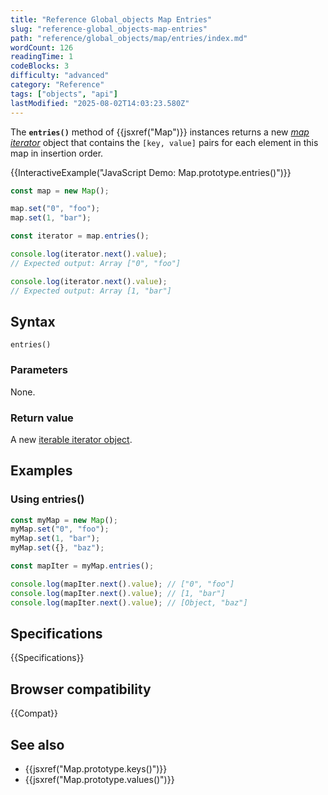 ```yaml
---
title: "Reference Global_objects Map Entries"
slug: "reference-global_objects-map-entries"
path: "reference/global_objects/map/entries/index.md"
wordCount: 126
readingTime: 1
codeBlocks: 3
difficulty: "advanced"
category: "Reference"
tags: ["objects", "api"]
lastModified: "2025-08-02T14:03:23.580Z"
---
```



The **`entries()`** method of {{jsxref("Map")}} instances returns a new _[map iterator](/en-US/docs/Web/JavaScript/Reference/Global_Objects/Iterator)_ object that contains the `[key, value]` pairs for each element in this map in insertion order.

{{InteractiveExample("JavaScript Demo: Map.prototype.entries()")}}

```js interactive-example
const map = new Map();

map.set("0", "foo");
map.set(1, "bar");

const iterator = map.entries();

console.log(iterator.next().value);
// Expected output: Array ["0", "foo"]

console.log(iterator.next().value);
// Expected output: Array [1, "bar"]
```

## Syntax

```js-nolint
entries()
```

### Parameters

None.

### Return value

A new [iterable iterator object](/en-US/docs/Web/JavaScript/Reference/Global_Objects/Iterator).

## Examples

### Using entries()

```js
const myMap = new Map();
myMap.set("0", "foo");
myMap.set(1, "bar");
myMap.set({}, "baz");

const mapIter = myMap.entries();

console.log(mapIter.next().value); // ["0", "foo"]
console.log(mapIter.next().value); // [1, "bar"]
console.log(mapIter.next().value); // [Object, "baz"]
```

## Specifications

{{Specifications}}

## Browser compatibility

{{Compat}}

## See also

- {{jsxref("Map.prototype.keys()")}}
- {{jsxref("Map.prototype.values()")}}
